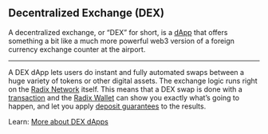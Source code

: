 ## Decentralized Exchange (DEX)

A decentralized exchange, or “DEX” for short, is a [dApp](?glossaryAnchor=dapps) that offers something a bit like a much more powerful web3 version of a foreign currency exchange counter at the airport.

---

A DEX dApp lets users do instant and fully automated swaps between a huge variety of tokens or other digital assets. The exchange logic runs right on the [Radix Network](?glossaryAnchor=radixnetwork) itself. This means that a DEX swap is done with a [transaction](?glossaryAnchor=transactions) and the [Radix Wallet](?glossaryAnchor=radixwallet) can show you exactly what’s going to happen, and let you apply [deposit guarantees](?glossaryAnchor=guarantees) to the results.

Learn: [More about DEX dApps](https://learn.radixdlt.com/article/whats-a-dex)
